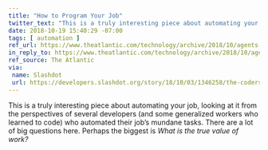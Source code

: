```yaml
---
title: "How to Program Your Job"
twitter_text: "This is a truly interesting piece about automating your job. There are a lot of big questions here. Perhaps the biggest is *What is the true value of work?*"
date: 2018-10-19 15:40:29 -07:00
tags: [ automation ]
ref_url: https://www.theatlantic.com/technology/archive/2018/10/agents-of-automation/568795/
in_reply_to: https://www.theatlantic.com/technology/archive/2018/10/agents-of-automation/568795/
ref_source: The Atlantic
via:
 name: Slashdot
 url: https://developers.slashdot.org/story/18/10/03/1346258/the-coders-programming-themselves-out-of-a-job
---
```


This is a truly interesting piece about automating your job, looking at it from the perspectives of several developers (and some generalized workers who learned to code) who automated their job’s mundane tasks. There are a lot of big questions here. Perhaps the biggest is *What is the true value of work?*
